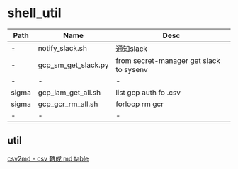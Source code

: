# shell_util

|Path|Name|Desc|
|-|-|-|
|-|notify_slack.sh|通知slack|
|-|gcp_sm_get_slack.py|from secret-manager get slack to sysenv |
|-|-|-|
|sigma|gcp_iam_get_all.sh|list gcp auth fo .csv|
|sigma|gcp_gcr_rm_all.sh|forloop rm gcr|
|-|-|-|

## util

[csv2md - csv 轉成 md table](https://www.convertcsv.com/csv-to-markdown.htm)
